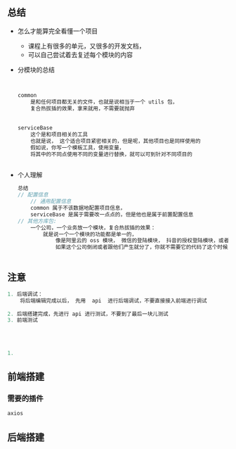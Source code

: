 ## 总结

*   怎么才能算完全看懂一个项目

    *   课程上有很多的单元，又很多的开发文档，
    *   可以自己尝试着去复述每个模块的内容

*   分模块的总结

    ```java
    
    
    common 
        是和任何项目都无关的文件，也就是说相当于一个 utils 包，
        复合热拔插的效果，拿来就用，不需要就抛弃
        
        
    serviceBase
        这个是和项目相关的工具
        也就是说， 这个适合项目紧密相关的，但是呢，其他项目也是同样使用的
        假如说，你写一个模板工具，使用变量， 
        将其中的不同点使用不同的变量进行替换，就可以可到针对不同项目的
        
    ```

*   个人理解

    ```java
    总结
    // 配置信息    
        // 通用配置信息
        common 属于不该数据地配置项目信息，
        serviceBase 是属于需要改一点点的，但是他也是属于前置配置信息
    // 其他方库包: 
        一个公司，一个业务放一个模块，复合热拔插的效果：
        	就是说一个一个模块的功能都是单一的，
        		像是阿里云的 oss 模块， 微信的登陆模块， 抖音的授权登陆模块，或者一个小公司的授权登陆模块
        		如果这个公司倒闭或者跟他们产生就分了，你就不需要它的代码了这个时候，如果需要拆除掉有关他们的代码，你怎么把 ？ 是不是需要一个一个模块地区查询、删除代码， 再加入你们和好了，有需要他们的登陆授权代码了， 你怎么把.......,所以这些模块单独拆出来，是很好的！！！！
        
    ```

    



## 注意

```java
1. 后端调试：
    将后端编辑完成以后， 先用  api  进行后端调试，不要直接接入前端进行调试
     
2. 后端搭建完成，先进行 api 进行测试，不要到了最后一块儿测试
3. 前端测试    
    
    
    
    
1.     
```

## 前端搭建

### 需要的插件

```java
axios
```



## 后端搭建
